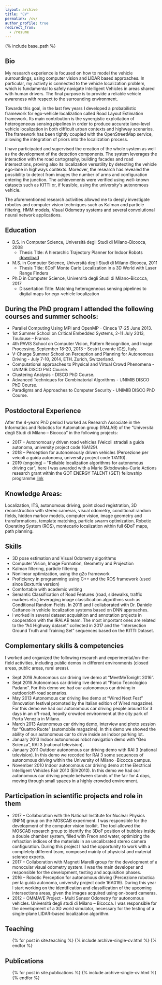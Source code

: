 ```yaml
---
layout: archive
title: "CV"
permalink: /cv/
author_profile: true
redirect_from:
  - /resume
---
```


{% include base_path %}

## Bio

My research experience is focused on how to model the vehicle surroundings, using computer vision and LIDAR based approaches. In particular, my activity is connected to the vehicle localization problem, which is fundamental to safely navigate Intelligent Vehicles in areas shared with human drivers. The final purpose is to provide a reliable vehicle awareness with respect to the surrounding environment. 

Towards this goal, in the last few years I developed a probabilistic framework for ego-vehicle localization called Road Layout Estimation framework. Its main contribution is the synergistic exploitation of heterogeneous sensing pipelines in order to produce accurate lane-level vehicle localization in both difficult urban contexts and highway scenarios. The framework has been tightly coupled with the OpenStreetMap service, allowing the integration of priors into the localization process.  

I have participated and supervised the creation of the whole system as well as the development of the detection components. The system leverages the interaction with the road cartography, building facades and road intersections, proving also its localization versatility by detecting the vehicle ego-lane in highways contexts. Moreover, the research has revealed the possibility to detect from images the number of arms and configuration entering the junction. The achievements were verified using well-known datasets such as KITTI or, if feasible, using the university's autonomous vehicle.  

The aforementioned research activities allowed me to deeply investigate robotics and computer vision techniques such as Kalman and particle filtering, HMM models, Visual Odometry systems and several convolutional neural network applications. 


## Education

* B.S. in Computer Science, Università degli Studi di Milano-Bicocca, 2008
  * Thesis Title: A hierarchic Trajectory Planner for Indoor Robots [download](https://trigal.github.io/files/BallardiniMSc2012.pdf)
* M.S. in Computer Science, Università degli Studi di Milano-Bicocca, 2011
  * Thesis Title: 6DoF Monte Carlo Localization in a 3D World with Laser Range Finders 
* Ph.D in Computer Science, Università degli Studi di Milano-Bicocca, 2017
  * Dissertation Title: Matching heterogeneous sensing pipelines to digital maps for ego-vehicle localization

## During the PhD program I attended the following courses and summer schools: 

* Parallel Computing Using MPI and OpenMP - Cineca 17-25 June 2013. 
* 1st Summer School on Critical Embedded Systems, 2-11 July 2013, Toulouse – France. 
* 4th PAVIS School on Computer Vision, Pattern Recognition, and Image Processing, September 18-20, 2013 - Sestri Levante (GE), Italy. 
* V-Charge Summer School on Perception and Planning for Autonomous Driving - July 7-10, 2014, ETH. Zurich, Switzerland. 
* Computational approaches to Physical and Virtual Crowd Phenomena - UNIMIB DISCO PhD Course. 
* Clustering Analysis - DISCO PhD Course. 
* Advanced Techniques for Combinatorial Algorithms - UNIMIB DISCO PhD Course. 
* Paradigms and Approaches to Computer Security - UNIMIB DISCO PhD Course.   

## Postdoctoral Experience

After the 4-years PhD period I worked as Research Associate in the Informatics and Robotics for Automation group (IRALAB) of the “Università degli Studi di Milano – Bicocca” in the following projects: 

* 2017 – Autonomously driven road vehicles (Veicoli stradali a guida autonoma, university project code 16A129). 
* 2018 – Perception for autonomously driven vehicles (Percezione per veicoli a guida autonoma, university project code 17A110). 
* 2019 (ongoing) – "Reliable localization algorithms for autonomous driving car", here I was awarded with a Marie Skłodowska-Curie Actions research grant within the GOT ENERGY TALENT (GET) fellowship programme [link](http://gotenergytalent.uah.es/member/augusto-luis-ballardini/ "MSCA-COFUND")
  

## Knowledge Areas: 

Localization, ITS, autonomous driving, point cloud registration, 3D reconstruction with stereo cameras, visual odometry, conditional random fields, hidden markov models, computer vision, image geometry and transformations, template matching, particle swarm optimization, Robotic Operating System (ROS), montecarlo localization within full 6DoF maps, path planning. 

## Skills

* 3D pose estimation and Visual Odometry algorithms 
* Computer Vision, Image Formation, Geometry and Projection 
* Kalman filtering, particle filtering 
* Nonlinear optimization, using the g2o framework 
* Proficiency in programming using C++ and the ROS framework (used since Boxturtle version) 
* Comfortable with academic writing 
* Semantic Classification of Road Features (road, sidewalks, traffic markers etc.) leveraging image classification algorithms such as Conditional Random Fields. In 2019 and I collaborated with Dr. Daniele Cattaneo in vehicle localization systems based on DNN approaches.
* I worked in several dataset acquisition and annotation projects in cooperation with the IRALAB team. The most important ones are related to the “A4 Highway dataset” collected in 2017 and the “Intersection Ground Truth and Training Set” sequences based on the KITTI Dataset.  


## Complementary skills & competencies 

I worked and organized the following research and experimental/on-the-field activities, including public demos in different environments (closed areas, public areas, rural areas). 

* Sept 2016 Autonomous car driving live demo at “MeetMeTonight 2016”. 
* Sept 2016 Autonomous car driving live demo at “Parco Tecnologico Padano”. For this demo we had our autonomous car driving in outdoor/off-road scenarios. 
* May 2013 Autonomous car driving live demo at “Wired Next Fest” (Innovation festival promoted by the Italian edition of Wired magazine). For this demo we had our autonomous car driving people around for 3 days in an off-road, heavily crowded environment at the city park of Porta Venezia in Milano. 
* March 2013 Autonomous car driving demo, interview and photo session for “Quattro Ruote" (automobile magazine). In this demo we showed the ability of our autonomous car to drive inside an indoor parking lot. 
* January 2013 Indoor autonomous robot navigation demo with “Geo Scienza”, RAI 3 (national television). 
* January 2011 Outdoor autonomous car driving demo with RAI 3 (national television). In this demo we recoded for RAI 3 some sequences of autonomous driving within the University of Milano -Bicocca campus. 
* November 2010 Indoor autonomous car driving demo at the Electrical Intelligent Vehicles Fair 2010 (EIV2010). In this demo we had our autonomous car driving people between stands of the fair for 4 days, moving through small spaces in a highly crowded environment. 

## Participation in scientific projects and role in them 

* 2017 – Collaboration with the National Institute for Nuclear Physics (INFN) group on the MOSCAB experiment. I was responsible for the development of the computer vision toolkit. The tool allowed the MOSCAB research group to identify the 3DoF position of bubbles inside a double chamber system, filled with Freon and water, optimizing the refraction indices of the materials in an uncalibrated stereo camera configuration. 
During this project I had the opportunity to work with a completely different team, composed mainly of physicist and material science experts. 
* 2017 – Collaboration with Magneti Marelli group for the development of a monocular visual odometry system. I was the main developer and responsible for the development, testing and acquisition phases. 
* 2016 – Robotic Perception for autonomous driving (Percezione robotica per la guida autonoma, university project code 16A019). During this year I start working on the identification and classification of the upcoming intersections areas, given the images acquired using on-board cameras. 
* 2012 – OMMAVE Project - Multi Sensor Odometry for autonomous vehicles. Università degli studi di Milano – Bicocca. I was responsible for the development of a 3D world simulator, necessary for the testing of a single-plane LIDAR-based localization algorithm. 


## Teaching

  <ul>{% for post in site.teaching %}
    {% include archive-single-cv.html %}
  {% endfor %}</ul>

## Publications

  <ul>{% for post in site.publications %}
    {% include archive-single-cv.html %}
  {% endfor %}</ul>


<!---  
Talks
======
  <ul>{% for post in site.talks %}
    {% include archive-single-talk-cv.html %}
  {% endfor %}</ul>
-->

<!--
Service and leadership
======
* Currently signed in to 43 different slack teams
-->